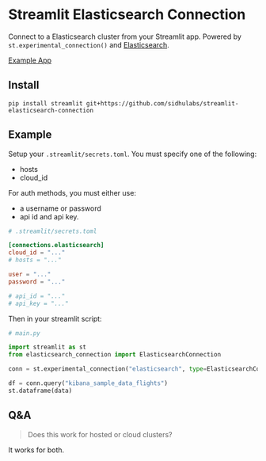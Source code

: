 # Streamlit Elasticsearch Connection

Connect to a Elasticsearch cluster from your Streamlit app. Powered by `st.experimental_connection()` and [Elasticsearch](https://github.com/elastic/elasticsearch-py).

[Example App](https://elasticsearch-conn-i0t0d9v1i9.streamlit.app/) 

## Install

```
pip install streamlit git+https://github.com/sidhulabs/streamlit-elasticsearch-connection  
```


## Example

Setup your `.streamlit/secrets.toml`. You must specify one of the following:
- hosts
- cloud_id

For auth methods, you must either use:
- a username or password 
- api id and api key.

```toml
# .streamlit/secrets.toml

[connections.elasticsearch]
cloud_id = "..."
# hosts = "..."

user = "..."
password = "..."

# api_id = "..."
# api_key = "..."
```

Then in your streamlit script:

```python
# main.py

import streamlit as st
from elasticsearch_connection import ElasticsearchConnection

conn = st.experimental_connection("elasticsearch", type=ElasticsearchConnection)

df = conn.query("kibana_sample_data_flights")
st.dataframe(data)
```

## Q&A

> Does this work for hosted or cloud clusters?

It works for both.